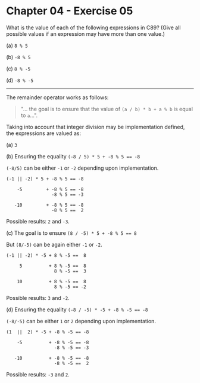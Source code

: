 # Chapter 04 - Exercise 05

What is the value of each of the following expressions in C89? (Give all
possible values if an expression may have more than one value.)

(a) `8 % 5`

(b) `-8 % 5`

(c) `8 % -5`

(d) `-8 % -5`


---

The remainder operator works as follows: 

> "... the goal is to ensure that the value of `(a / b) * b + a % b` is equal to
> `a`...".

Taking into account that integer division may be implementation defined, the
expressions are valued as:

(a) 
`3`

(b) 
Ensuring the equality `(-8 / 5) * 5 + -8 % 5 == -8`

`(-8/5)` can be either `-1` or `-2` depending upon implementation.

```
(-1 || -2) * 5 + -8 % 5 == -8

    -5         + -8 % 5 == -8 
                 -8 % 5 == -3

   -10         + -8 % 5 == -8 
                 -8 % 5 ==  2  
```

Possible results: `2` and `-3`.

(c) 
The goal is to ensure `(8 / -5) * 5 + -8 % 5 == 8`

But `(8/-5)` can be again either `-1` or `-2`.

```
(-1 || -2) * -5 + 8 % -5 ==  8  

     5          + 8 % -5 ==  8
                  8 % -5 ==  3

    10          + 8 % -5 ==  8
                  8 % -5 == -2
```

Possible results: `3` and `-2`.

(d) 
Ensuring the equality `(-8 / -5) * -5 + -8 % -5 == -8`

`(-8/-5)` can be either `1` or `2` depending upon implementation.

```
(1  ||  2) * -5 + -8 % -5 == -8

    -5          + -8 % -5 == -8
                  -8 % -5 == -3

   -10          + -8 % -5 == -8
                  -8 % -5 ==  2
```

Possible results: `-3` and `2`.
